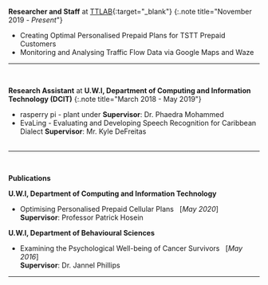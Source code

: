 **Researcher and Staff** at [TTLAB](http://lab.tt/){:target="_blank"}
{:.note title="November 2019 - _Present_"}

- Creating Optimal Personalised Prepaid Plans for TSTT Prepaid Customers
- Monitoring and Analysing Traffic Flow Data via Google Maps and Waze
&nbsp;
<hr>
&nbsp;

**Research Assistant** at **U.W.I, Department of Computing and Information Technology (DCIT)**
{:.note title="March 2018 - May 2019"}

- rasperry pi - plant under 
**Supervisor**: Dr. Phaedra Mohammed
- EvaLing - Evaluating and Developing Speech Recognition for Caribbean Dialect 
**Supervisor**: Mr. Kyle DeFreitas    
&nbsp;
<hr>
&nbsp;

**Publications**

**U.W.I, Department of Computing and Information Technology**

- Optimising Personalised Prepaid Cellular Plans &nbsp; [_May 2020_] <br>
**Supervisor**: Professor Patrick Hosein

**U.W.I, Department of Behavioural Sciences**

- Examining the Psychological Well-being of Cancer Survivors &nbsp; [_May 2016_] <br>
**Supervisor**: Dr. Jannel Phillips
&nbsp;
<hr>

